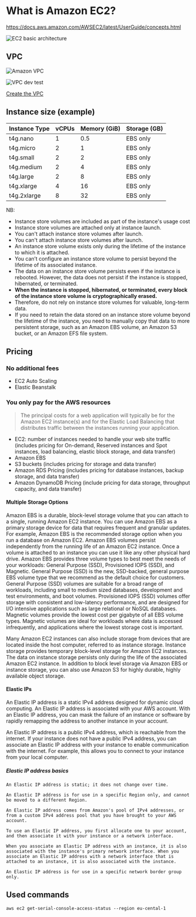# What is Amazon EC2?

<https://docs.aws.amazon.com/AWSEC2/latest/UserGuide/concepts.html>

![EC2 basic architecture](ec2-basic-arch.png)

## VPC

![Amazon VPC](how-it-works.png)

![VPC dev test](vpc-example-dev-test.png)

[Create the VPC](https://docs.aws.amazon.com/vpc/latest/userguide/vpc-example-dev-test.html)

## Instance size (example)

| Instance Type | vCPUs | Memory (GiB) | Storage (GB) |
| --- | --- | --- | --- |
| t4g.nano | 1 | 0.5 | EBS only |
| t4g.micro | 2 | 1 | EBS only |
| t4g.small | 2 | 2 | EBS only |
| t4g.medium | 2 | 4 | EBS only |
| t4g.large | 2 | 8 | EBS only |
| t4g.xlarge | 4 | 16 | EBS only |
| t4g.2xlarge | 8 | 32 | EBS only |

NB:

- Instance store volumes are included as part of the instance's usage cost
- Instance store volumes are attached only at instance launch.
- You can't attach instance store volumes after launch.
- You can't attach instance store volumes after launch.
- An instance store volume exists only during the lifetime of the instance to which it is attached.
- You can’t configure an instance store volume to persist beyond the lifetime of its associated instance.
- The data on an instance store volume persists even if the instance is rebooted. However, the data does not persist if the instance is stopped, hibernated, or terminated.
- **When the instance is stopped, hibernated, or terminated, every block of the instance store volume is cryptographically erased.**
- Therefore, do not rely on instance store volumes for valuable, long-term data.
- If you need to retain the data stored on an instance store volume beyond the lifetime of the instance, you need to manually copy that data to more persistent storage, such as an Amazon EBS volume, an Amazon S3 bucket, or an Amazon EFS file system.
  
## Pricing

### No additional fees

- EC2 Auto Scaling
- Elastic Beanstalk

### You only pay for the AWS resources

> The principal costs for a web application will typically be for the Amazon EC2 instance(s) and for the Elastic Load Balancing that distributes traffic between the instances running your application.

- EC2: number of instances needed to handle your web site traffic (includes pricing for On-demand, Reserved instances and Spot instances, load balancing, elastic block storage, and data transfer)
- Amazon EBS
- S3 buckets (includes pricing for storage and data transfer)
- Amazon RDS Pricing (includes pricing for database instances, backup storage, and data transfer)
- Amazon DynamoDB Pricing (include pricing for data storage, throughput capacity, and data transfer)

#### Multiple Storage Options

Amazon EBS is a durable, block-level storage volume that you can attach to a single, running Amazon EC2 instance. You can use Amazon EBS as a primary storage device for data that requires frequent and granular updates. For example, Amazon EBS is the recommended storage option when you run a database on Amazon EC2. Amazon EBS volumes persist independently from the running life of an Amazon EC2 instance. Once a volume is attached to an instance you can use it like any other physical hard drive. Amazon EBS provides three volume types to best meet the needs of your workloads: General Purpose (SSD), Provisioned IOPS (SSD), and Magnetic. General Purpose (SSD) is the new, SSD-backed, general purpose EBS volume type that we recommend as the default choice for customers. General Purpose (SSD) volumes are suitable for a broad range of workloads, including small to medium sized databases, development and test environments, and boot volumes. Provisioned IOPS (SSD) volumes offer storage with consistent and low-latency performance, and are designed for I/O intensive applications such as large relational or NoSQL databases. Magnetic volumes provide the lowest cost per gigabyte of all EBS volume types. Magnetic volumes are ideal for workloads where data is accessed infrequently, and applications where the lowest storage cost is important.

Many Amazon EC2 instances can also include storage from devices that are located inside the host computer, referred to as instance storage. Instance storage provides temporary block-level storage for Amazon EC2 instances. The data on instance storage persists only during the life of the associated Amazon EC2 instance.
In addition to block level storage via Amazon EBS or instance storage, you can also use Amazon S3 for highly durable, highly available object storage.

#### Elastic IPs

An Elastic IP address is a static IPv4 address designed for dynamic cloud computing. An Elastic IP address is associated with your AWS account. With an Elastic IP address, you can mask the failure of an instance or software by rapidly remapping the address to another instance in your account.

An Elastic IP address is a public IPv4 address, which is reachable from the internet. If your instance does not have a public IPv4 address, you can associate an Elastic IP address with your instance to enable communication with the internet. For example, this allows you to connect to your instance from your local computer.

##### Elastic IP address basics

    An Elastic IP address is static; it does not change over time.

    An Elastic IP address is for use in a specific Region only, and cannot be moved to a different Region.

    An Elastic IP address comes from Amazon's pool of IPv4 addresses, or from a custom IPv4 address pool that you have brought to your AWS account.

    To use an Elastic IP address, you first allocate one to your account, and then associate it with your instance or a network interface.

    When you associate an Elastic IP address with an instance, it is also associated with the instance's primary network interface. When you associate an Elastic IP address with a network interface that is attached to an instance, it is also associated with the instance.

    An Elastic IP address is for use in a specific network border group only.

## Used commands

    aws ec2 get-serial-console-access-status --region eu-cental-1
